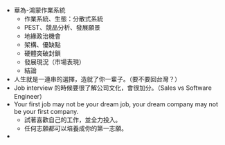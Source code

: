 * 華為-鴻蒙作業系統
	* 作業系統、生態：分散式系統
	* PEST、競品分析、發展願景
	* 地緣政治機會
	* 架構、優缺點
	* 硬體突破封鎖
	* 發展現況（市場表現）
	* 結論
* 人生就是一連串的選擇，造就了你一輩子。（要不要回台灣？）
* Job interview 的時候要很了解公司文化，會很加分。（Sales vs Software Engineer）
* Your first job may not be your dream job, your dream company may not be your first company.
	* 試著喜歡自己的工作，並全力投入。
	* 任何志願都可以培養成你的第一志願。
* 